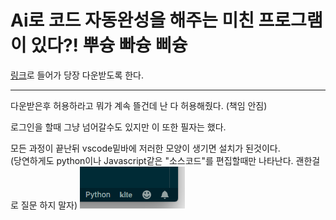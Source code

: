 # Ai로 코드 자동완성을 해주는 미친 프로그램이 있다?! 뿌슝 빠슝 삐슝

[링크](https://www.kite.com/get-kite/?utm_medium=referral&utm_source=youtube&utm_campaign=dreamcoder&utm_content=description-only)로 들어가 당장 다운받도록 한다.

---

다운받은후 허용하라고 뭐가 계속 뜰건데 난 다 허용해줬다. (책임 안짐)

로그인을 할때 그냥 넘어갈수도 있지만 이 또한 필자는 했다.

모든 과정이 끝난뒤 vscode밑바에 저러한 모양이 생기면 설치가 된것이다.<br />
(당연하게도 python이나 Javascript같은 "소스코드"를 편집할때만 나타난다. 괜한걸로 질문 하지 말자)
![대충 설명 사진](./images/kite2.png)

